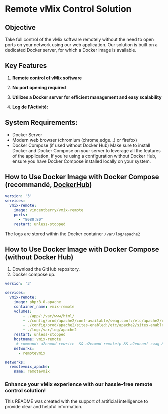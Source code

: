 # Remote vMix Control Solution

## Objective

Take full control of the vMix software remotely without the need to open ports on your network using our web application. Our solution is built on a dedicated Docker server, for which a Docker image is available.

## Key Features

1. **Remote control of vMix software**

2. **No port opening required** 

3. **Utilizes a Docker server for efficient management and easy scalability** 

4. **Log de l'Activité:**

## System Requirements:

- Docker Server 
- Modern web browser (chromium (chrome,edge...) or firefox)
- Docker Compose (if used without Docker Hub)
Make sure to install Docker and Docker Compose on your server to leverage all the features of the application. If you're using a configuration without Docker Hub, ensure you have Docker Compose installed locally on your system.

## How to Use Docker Image with Docker Compose (recommandé, [DockerHub](https://hub.docker.com/r/vincentberry/vmix-remote))

````Dockercompose.yml
version: '3'
services:
  vmix-remote:
    image: vincentberry/vmix-remote
    ports:
      - "8080:80"
    restart: unless-stopped
````
The logs are stored within the Docker container `/var/log/apache2`

## How to Use Docker Image with Docker Compose (without Docker Hub)

1. Download the GitHub repository.
2. Docker compose up.

````Dockercompose.yml
version: '3'

services:
  vmix-remote:
    image: php:8.0-apache
    container_name: vmix-remote
    volumes:
        - ./app/:/var/www/html/
        - ./config/prod/apache2/conf-available/swag.conf:/etc/apache2/conf-available/swag.conf
        - ./config/prod/apache2/sites-enabled:/etc/apache2/sites-enabled/
        - ./log:/var/log/apache2
    restart: unless-stopped
    hostname: vmix-remote
     # command: a2enmod rewrite  && a2enmod remoteip && a2enconf swag && docker-php-ext-install pdo pdo_mysql && /etc/init.d/apache2 restart 
    networks: 
      - remotevmix

networks:
  remotevmix_apache:
    name: remotevmix
````

### Enhance your vMix experience with our hassle-free remote control solution!

This README was created with the support of artificial intelligence to provide clear and helpful information.